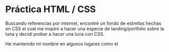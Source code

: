 # Práctica HTML / CSS
Buscando referencias por internet, encontré un fondo de estrellas hechas en CSS el cual me inspiró a hacer una especie de landing/portfolio sobre la luna y decidí probar a hacer una luna con CSS.

He mantenido mi nombre en algunos lugares como el <title> como método de referencia al autor y las redes sociales también indican a las mías.

El fondo utilizado esta separado en el archivo [stars.css](https://github.com/DEVgotti/moon-portfolio/blob/main/assets/css/stars.css) para no ser evaluado ya que no esta escrito por mi.

## Recursos del proyecto
Todos los assets imágenes, video esta en la carpeta [assets](https://github.com/DEVgotti/moon-portfolio/tree/main/assets)
En la carpeta [css](https://github.com/DEVgotti/moon-portfolio/tree/main/css) se encuentran 4 archivos:
* [Common](https://github.com/DEVgotti/moon-portfolio/blob/main/css/common.css): El archivo principal de css tanto para el índice como para diseños generales hacia html, body y header.
* [Stars](https://github.com/DEVgotti/moon-portfolio/blob/main/css/stars.css): Como indiqué más arriba, este es un recurso externo.
* [Normalize](https://github.com/DEVgotti/moon-portfolio/blob/main/css/normalize.css): Archivo css común para normalizar el estilo antes de empezar el diseño.
* [Projects](https://github.com/DEVgotti/moon-portfolio/blob/main/css/projects.css): Archivo específico para la página de proyectos para evitar que [common.css]((https://github.com/DEVgotti/moon-portfolio/blob/main/css/common.css)) sea más caótico de lo que ya me ha quedado 😓

En la raíz del proyecto se encuentra [index.html](https://github.com/DEVgotti/moon-portfolio/blob/main/index.html) y [projects.html](https://github.com/DEVgotti/moon-portfolio/blob/main/projects.html) requeridos en la práctica.
